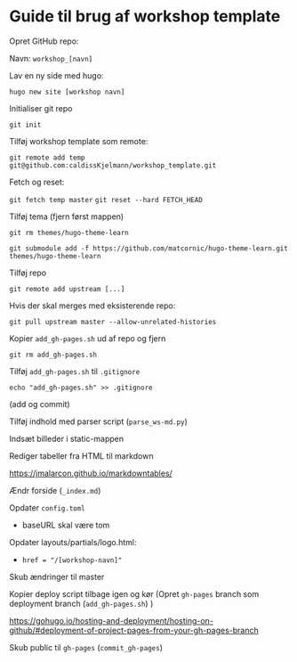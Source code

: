 # Guide til brug af workshop template



Opret GitHub repo:

Navn: `workshop_[navn]`



Lav en ny side med hugo:

`hugo new site [workshop navn]`



Initialiser git repo

`git init`



Tilføj workshop template som remote:

`git remote add temp git@github.com:caldissKjelmann/workshop_template.git`



Fetch og reset:

`git fetch temp master`
`git reset --hard FETCH_HEAD`



Tilføj tema (fjern først mappen)

`git rm themes/hugo-theme-learn`

`git submodule add -f https://github.com/matcornic/hugo-theme-learn.git themes/hugo-theme-learn`



Tilføj repo

`git remote add upstream [...]`



Hvis der skal merges med eksisterende repo:

`git pull upstream master --allow-unrelated-histories`



Kopier `add_gh-pages.sh` ud af repo og fjern

`git rm add_gh-pages.sh`



Tilføj `add_gh-pages.sh` til `.gitignore`

`echo "add_gh-pages.sh" >> .gitignore`

(add og commit)



Tilføj indhold med parser script (`parse_ws-md.py`)



Indsæt billeder i static-mappen



Rediger tabeller fra HTML til markdown

https://jmalarcon.github.io/markdowntables/



Ændr forside (`_index.md`)



Opdater `config.toml`

- baseURL skal være tom



Opdater layouts/partials/logo.html:

- `href = "/[workshop-navn]"`



Skub ændringer til master



Kopier deploy script tilbage igen og kør (Opret `gh-pages` branch som deployment branch (`add_gh-pages.sh`) )

https://gohugo.io/hosting-and-deployment/hosting-on-github/#deployment-of-project-pages-from-your-gh-pages-branch



Skub public til `gh-pages` (`commit_gh-pages`)

